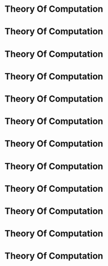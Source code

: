 # Theory Of Computation
# Theory Of Computation
# Theory Of Computation
# Theory Of Computation
# Theory Of Computation
# Theory Of Computation
# Theory Of Computation
# Theory Of Computation
# Theory Of Computation
# Theory Of Computation
# Theory Of Computation
# Theory Of Computation
